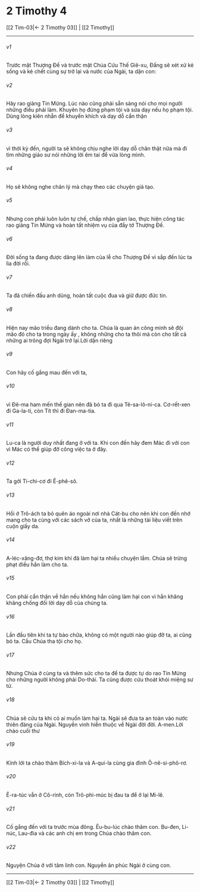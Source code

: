 # 2 Timothy 4

[[2 Tim-03|← 2 Timothy 03]] | [[2 Timothy]]
***



###### v1 
Trước mặt Thượng Đế và trước mặt Chúa Cứu Thế Giê-xu, Đấng sẽ xét xử kẻ sống và kẻ chết cùng sự trở lại và nước của Ngài, ta dặn con: 

###### v2 
Hãy rao giảng Tin Mừng. Lúc nào cũng phải sẵn sàng nói cho mọi người những điều phải làm. Khuyên họ đừng phạm tội và sửa dạy nếu họ phạm tội. Dùng lòng kiên nhẫn để khuyến khích và dạy dỗ cẩn thận 

###### v3 
vì thời kỳ đến, người ta sẽ không chịu nghe lời dạy dỗ chân thật nữa mà đi tìm những giáo sư nói những lời êm tai để vừa lòng mình. 

###### v4 
Họ sẽ không nghe chân lý mà chạy theo các chuyện giả tạo. 

###### v5 
Nhưng con phải luôn luôn tự chế, chấp nhận gian lao, thực hiện công tác rao giảng Tin Mừng và hoàn tất nhiệm vụ của đầy tớ Thượng Đế. 

###### v6 
Đời sống ta đang được dâng lên làm của lễ cho Thượng Đế vì sắp đến lúc ta lìa đời rồi. 

###### v7 
Ta đã chiến đấu anh dũng, hoàn tất cuộc đua và giữ được đức tin. 

###### v8 
Hiện nay mão triều đang dành cho ta. Chúa là quan án công minh sẽ đội mão đó cho ta trong ngày ấy , không những cho ta thôi mà còn cho tất cả những ai trông đợi Ngài trở lại.Lời dặn riêng 

###### v9 
Con hãy cố gắng mau đến với ta, 

###### v10 
vì Đê-ma ham mến thế gian nên đã bỏ ta đi qua Tê-sa-lô-ni-ca. Cơ-rết-xen đi Ga-la-ti, còn Tít thì đi Đan-ma-tia. 

###### v11 
Lu-ca là người duy nhất đang ở với ta. Khi con đến hãy đem Mác đi với con vì Mác có thể giúp đỡ công việc ta ở đây. 

###### v12 
Ta gởi Ti-chi-cơ đi Ê-phê-sô. 

###### v13 
Hồi ở Trô-ách ta bỏ quên áo ngoài nơi nhà Cát-bu cho nên khi con đến nhớ mang cho ta cùng với các sách vở của ta, nhất là những tài liệu viết trên cuộn giấy da. 

###### v14 
A-léc-xăng-đơ, thợ kim khí đã làm hại ta nhiều chuyện lắm. Chúa sẽ trừng phạt điều hắn làm cho ta. 

###### v15 
Con phải cẩn thận về hắn nếu không hắn cũng làm hại con vì hắn khăng khăng chống đối lời dạy dỗ của chúng ta. 

###### v16 
Lần đầu tiên khi ta tự bào chữa, không có một người nào giúp đỡ ta, ai cũng bỏ ta. Cầu Chúa tha tội cho họ. 

###### v17 
Nhưng Chúa ở cùng ta và thêm sức cho ta để ta được tự do rao Tin Mừng cho những người không phải Do-thái. Ta cũng được cứu thoát khỏi miệng sư tử. 

###### v18 
Chúa sẽ cứu ta khi có ai muốn làm hại ta. Ngài sẽ đưa ta an toàn vào nước thiên đàng của Ngài. Nguyền vinh hiển thuộc về Ngài đời đời. A-men.Lời chào cuối thư 

###### v19 
Kính lời ta chào thăm Bích-xi-la và A-qui-la cùng gia đình Ô-nê-si-phô-rơ. 

###### v20 
Ê-ra-túc vẫn ở Cô-rinh, còn Trô-phi-múc bị đau ta để ở lại Mi-lê. 

###### v21 
Cố gắng đến với ta trước mùa đông. Êu-bu-lúc chào thăm con. Bu-đen, Li-núc, Lau-đia và các anh chị em trong Chúa chào thăm con. 

###### v22 
Nguyện Chúa ở với tâm linh con. Nguyền ân phúc Ngài ở cùng con.

***
[[2 Tim-03|← 2 Timothy 03]] | [[2 Timothy]]
